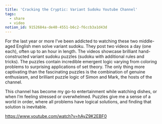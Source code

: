 ```yaml
---
title: 'Cracking the Cryptic: Variant Sudoku Youtube Channel'
tags:
  - share
  - video
notion_id: 9152684a-de40-4551-b6c2-f6ccb3a1d43d
---
```

For the last year or more I’ve been addicted to watching these two middle-aged English men solve variant sudoku. They post two videos a day (one each), often up to an hour in length. The videos showcase brilliant hand-constructed variant sudoku puzzles (sudoku with additional rules and tricks). The puzzles contain incredible emergent logic varying from coloring problems to surprising applications of set theory. The only thing more captivating than the fascinating puzzles is the combination of genuine enthusiasm, and brilliant puzzle logic of Simon and Mark, the hosts of the channel.

This channel has become my go-to entertainment while watching dishes, or when I’m feeling stressed or overwhelmed. Puzzles give me a sense of a world in order, where all problems have logical solutions, and finding that solution is inevitable.

<https://www.youtube.com/watch?v=hAyZ9K2EBF0>
